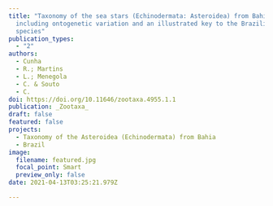 ```yaml
---
title: "Taxonomy of the sea stars (Echinodermata: Asteroidea) from Bahia State,
  including ontogenetic variation and an illustrated key to the Brazilian
  species"
publication_types:
  - "2"
authors:
  - Cunha
  - R.; Martins
  - L.; Menegola
  - C. & Souto
  - C. 
doi: https://doi.org/10.11646/zootaxa.4955.1.1
publication: _Zootaxa_
draft: false
featured: false
projects:
  - Taxonomy of the Asteroidea (Echinodermata) from Bahia
  - Brazil
image:
  filename: featured.jpg
  focal_point: Smart
  preview_only: false
date: 2021-04-13T03:25:21.979Z

---
```

